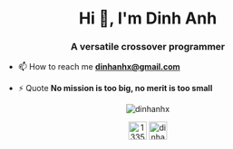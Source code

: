 <h1 align="center">Hi 👋, I'm Dinh Anh</h1>
<h3 align="center">A versatile crossover programmer</h3>

- 📫 How to reach me **dinhanhx@gmail.com**

- ⚡ Quote **No mission is too big, no merit is too small**

<p align="center"> <img src="https://github-readme-stats.vercel.app/api?username=dinhanhx&show_icons=true&theme=dark" alt="dinhanhx" /> </p>

<p align="center">
<a href="https://stackoverflow.com/users/13358358" target="blank"><img align="center" src="https://upload.wikimedia.org/wikipedia/commons/thumb/e/ef/Stack_Overflow_icon.svg/1200px-Stack_Overflow_icon.svg.png" alt="13358358" height="32" width="32" /></a>
<a href="https://dev.to/dinhanhx" target="blank"><img align="center" src="https://res.cloudinary.com/practicaldev/image/fetch/s--g3JdSGe6--/c_limit,f_auto,fl_progressive,q_80,w_190/https://practicaldev-herokuapp-com.freetls.fastly.net/assets/rainbowdev.svg" alt="dinhanhx" height="32" width="32" /></a>
</p>
